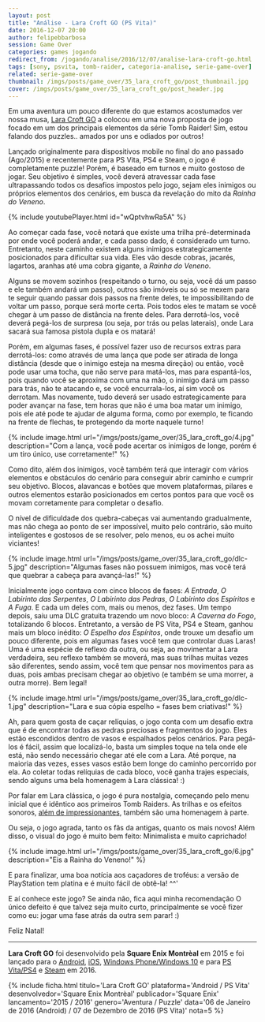 ```yaml
---
layout: post
title: "Análise - Lara Croft GO (PS Vita)"
date: 2016-12-07 20:00
author: felipebbarbosa
session: Game Over
categories: games jogando
redirect_from: /jogando/analise/2016/12/07/analise-lara-croft-go.html
tags: [sony, psvita, tomb-raider, categoria-analise, serie-game-over]
related: serie-game-over
thumbnail: /imgs/posts/game_over/35_lara_croft_go/post_thumbnail.jpg
cover: /imgs/posts/game_over/35_lara_croft_go/post_header.jpg
---
```


Em uma aventura um pouco diferente do que estamos acostumados ver nossa musa, [Lara Croft GO](http://www.laracroftgo.com/) a colocou em uma nova proposta de jogo focado em um dos principais elementos da série Tomb Raider! Sim, estou falando dos puzzles.. amados por uns e odiados por outros!

<!--more-->

Lançado originalmente para dispositivos mobile no final do ano passado (Ago/2015) e recentemente para PS Vita, PS4 e Steam, o jogo é completamente puzzle! Porém, é baseado em turnos e muito gostoso de jogar. Seu objetivo é simples, você deverá atravessar cada fase ultrapassando todos os desafios impostos pelo jogo, sejam eles inimigos ou próprios elementos dos cenários, em busca da revelação do mito da _Rainha do Veneno_.

{% include youtubePlayer.html id="wQptvhwRa5A" %}

Ao começar cada fase, você notará que existe uma trilha pré-determinada por onde você poderá andar, e cada passo dado, é considerado um turno. Entretanto, neste caminho existem alguns inimigos estrategicamente posicionados para dificultar sua vida. Eles vão desde cobras, jacarés, lagartos, aranhas até uma cobra gigante, a _Rainha do Veneno_.

Alguns se movem sozinhos (respeitando o turno, ou seja, você dá um passo e ele também andará um passo), outros são imóveis ou só se mexem para te seguir quando passar dois passos na frente deles, te impossibilitando de voltar um passo, porque será morte certa. Pois todos eles te matam se você chegar à um passo de distância na frente deles. Para derrotá-los, você deverá pegá-los de surpresa (ou seja, por trás ou pelas laterais), onde Lara sacará sua famosa pistola dupla e os matará!

Porém, em algumas fases, é possível fazer uso de recursos extras para derrotá-los: como através de uma lança que pode ser atirada de longa distância (desde que o inimigo esteja na mesma direção) ou então, você pode usar uma tocha, que não serve para matá-los, mas para espantá-los, pois quando você se aproxima com uma na mão, o inimigo dará um passo para trás, não te atacando e, se você encurrala-los, aí sim você os derrotam. Mas novamente, tudo deverá ser usado estrategicamente para poder avançar na fase, tem horas que não é uma boa matar um inimigo, pois ele até pode te ajudar de alguma forma, como por exemplo, te ficando na frente de flechas, te protegendo da morte naquele turno!

{% include image.html
  url="/imgs/posts/game_over/35_lara_croft_go/4.jpg"
  description="Com a lança, você pode acertar os inimigos de longe, porém é um tiro único, use corretamente!" %}

Como dito, além dos inimigos, você também terá que interagir com vários elementos e obstáculos do cenário para conseguir abrir caminho e cumprir seu objetivo. Blocos, alavancas e botões que movem plataformas, pilares e outros elementos estarão posicionados em certos pontos para que você os movam corretamente para completar o desafio.

O nível de dificuldade dos quebra-cabeças vai aumentando gradualmente, mas não chega ao ponto de ser impossível, muito pelo contrário, são muito inteligentes e gostosos de se resolver, pelo menos, eu os achei muito viciantes!

{% include image.html
  url="/imgs/posts/game_over/35_lara_croft_go/dlc-5.jpg"
  description="Algumas fases não possuem inimigos, mas você terá que quebrar a cabeça para avançá-las!" %}

Inicialmente jogo contava com cinco blocos de fases: _A Entrada_, _O Labirinto das Serpentes_, _O Labirinto das Pedras_, _O Labirinto dos Espíritos_ e _A Fuga_. E cada um deles com, mais ou menos, dez fases. Um tempo depois, saiu uma DLC gratuita trazendo um novo bloco: _A Caverna do Fogo_, totalizando 6 blocos. Entretanto, a versão de PS Vita, PS4 e Steam, ganhou mais um bloco inédito: _O Espelho dos Espíritos_, onde trouxe um desafio um pouco diferente, pois em algumas fases você tem que controlar duas Laras! Uma é uma espécie de reflexo da outra, ou seja, ao movimentar a Lara verdadeira, seu reflexo também se moverá, mas suas trilhas muitas vezes são diferentes, sendo assim, você tem que pensar nos movimentos para as duas, pois ambas precisam chegar ao objetivo (e também se uma morrer, a outra morre). Bem legal!

{% include image.html
  url="/imgs/posts/game_over/35_lara_croft_go/dlc-1.jpg"
  description="Lara e sua cópia espelho = fases bem criativas!" %}

Ah, para quem gosta de caçar relíquias, o jogo conta com um desafio extra que é de encontrar todas as pedras preciosas e fragmentos do jogo. Eles estão escondidos dentro de vasos e espalhados pelos cenários. Para pegá-los é fácil, assim que localizá-lo, basta um simples toque na tela onde ele está, não sendo necessário chegar até ele com a Lara. Até porque, na maioria das vezes, esses vasos estão bem longe do caminho percorrido por ela. Ao coletar todas relíquias de cada bloco, você ganha trajes especiais, sendo alguns uma bela homenagem à Lara clássica! :)

Por falar em Lara clássica, o jogo é pura nostalgia, começando pelo menu inicial que é idêntico aos primeiros Tomb Raiders. As trilhas e os efeitos sonoros, [além de impressionantes](https://soundcloud.com/crystaldynamics/sets/lara-croft-go-ost), também são uma homenagem à parte.

Ou seja, o jogo agrada, tanto os fãs da antigas, quanto os mais novos! Além disso, o visual do jogo é muito bem feito: Minimalista e muito caprichado!

{% include image.html
  url="/imgs/posts/game_over/35_lara_croft_go/6.jpg"
  description="Eis a Rainha do Veneno!" %}

E para finalizar, uma boa notícia aos caçadores de troféus: a versão de PlayStation tem platina e é muito fácil de obtê-la! ^^'

E aí conhece este jogo? Se ainda não, fica aqui minha recomendação O único defeito é que talvez seja muito curto, principalmente se você fizer como eu: jogar uma fase atrás da outra sem parar! :)

Feliz Natal!

---

**Lara Croft GO** foi desenvolvido pela **Square Enix Montrèal** em 2015 e foi lançado para o [Android](https://play.google.com/store/apps/details?id=com.squareenixmontreal.lcgo&hl=pt_BR), [iOS](https://itunes.apple.com/br/app/lara-croft-go/id971304016?mt=8), [Windows Phone/Windows 10](https://www.microsoft.com/pt-br/store/p/lara-croft-go/9nblggh3dt1k) e para [PS Vita/PS4](https://store.playstation.com/#!/pt-br/jogos/lara-croft-go/cid=UP0082-PCSE00985_00-LARAGOSIEAVITA00?utm_medium=email&utm_source=webstore&utm_campaign=130128&utm_content=sentemplate&utm_medium=&utm_source=&utm_campaign=&emcid=CHI000004) e [Steam](http://store.steampowered.com/app/540840/) em 2016.

{% include ficha.html
  titulo='Lara Croft GO'
  plataforma='Android / PS Vita'
  desenvolvedor='Square Enix Montrèal'
  publicador='Square Enix'
  lancamento='2015 / 2016'
  genero='Aventura / Puzzle'
  data='06 de Janeiro de 2016 (Android) / 07 de Dezembro de 2016 (PS Vita)'
  nota=5 %}
